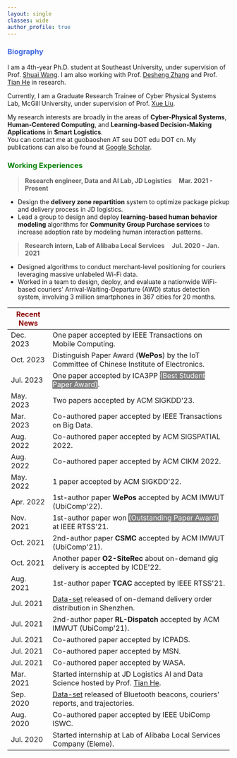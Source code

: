 ```yaml
---
layout: single
classes: wide
author_profile: true
---
```


[//]: # (<span lang="zh-cn">)

[//]: # (            <font size="5" face="Times New Roman"><b>Baoshen </b>)

[//]: # (            </font><font size="4" face="华文行楷">保申</font><b>)

[//]: # (<font size="4" face="Times New Roman">&nbsp;&nbsp;)

[//]: # (            </font><font size="4" face="Times New Roman">&nbsp;&nbsp;&nbsp;&nbsp;)

[//]: # (<br></font></b></span>)

[//]: # (**Biography**)
### <span style="color:royalBlue;font-weight:bold">Biography</span>

I am a 4th-year Ph.D. student at Southeast University, under supervision of Prof. [Shuai Wang](https://scholar.google.com/citations?user=gfDfZqAAAAAJ&hl=zh-CN). I am also working with Prof. [Desheng Zhang](https://www.cs.rutgers.edu/~dz220/) and Prof. [Tian He](https://www-users.cs.umn.edu/~tianhe/) in research. 

Currently, I am a Graduate Research Trainee of  Cyber Physical Systems Lab, McGill University, under supervision of Prof. [Xue Liu](https://www.cs.mcgill.ca/~xueliu/site/intro.html).

My research interests are broadly in the areas of **Cyber-Physical Systems**, **Human-Centered Computing**, and **Learning-based Decision-Making Applications** in **Smart Logistics**.<br>You can contact me at guobaoshen AT seu DOT edu DOT cn.
My publications can also be found at [Google Scholar](https://scholar.google.com/citations?user=og2Z6YMAAAAJ&hl=zh-CN). 

[//]: # (**Working Experiences** )
### <span style="color:green;font-weight:bold">Working Experiences</span>

> **Research engineer, Data and AI Lab, JD Logistics    &nbsp;&nbsp;&nbsp;       Mar. 2021 - Present**
 * Design the **delivery zone repartition** system to optimize package pickup and delivery process in JD logistics. 
 * Lead a group to design and deploy **learning-based human behavior modeling** algorithms for **Community Group Purchase services** to increase adoption rate by modeling human interaction patterns. 

> **Research intern,  Lab of Alibaba Local Services    &nbsp;&nbsp;&nbsp;       Jul. 2020 - Jan. 2021**
  * Designed algorithms to conduct merchant-level positioning for couriers leveraging massive unlabeled
  Wi-Fi data.
  * Worked in a team to design, deploy, and evaluate a nationwide WiFi-based couriers' Arrival-Waiting-Departure (AWD) status detection system,
  involving 3 million smartphones in 367 cities for 20 months.



| <span style="color:DarkRed;font-weight:bold">Recent News</span> |                                                                                                                                            |
|-----------------------------------------------------------------|--------------------------------------------------------------------------------------------------------------------------------------------|
| Dec. 2023                                                       | One paper accepted by IEEE Transactions on Mobile Computing.                                                                               |
| Oct. 2023                                                       | Distinguish Paper Award (**WePos**) by the IoT Committee of Chinese Institute of Electronics.                                              |
| Jul. 2023                                                       | One paper accepted by ICA3PP <span style="background-color: grey; color: white;">(Best Student Paper Award)</span>.                        |
| May. 2023                                                       | Two papers accepted by ACM SIGKDD'23.                                                                                                      |
| Mar. 2023                                                       | Co-authored paper accepted by IEEE Transactions on Big Data.                                                                               |
| Aug. 2022                                                       | Co-authored paper accepted by ACM SIGSPATIAL 2022.                                                                                         |
| Aug. 2022                                                       | Co-authored paper accepted by ACM CIKM 2022.                                                                                               |
| May. 2022                                                       | 1 paper accepted by ACM SIGKDD'22.                                                                                                         |
| Apr. 2022                                                       | 1st-author paper **WePos** accepted by ACM IMWUT (UbiComp'22).                                                                             |
| Nov. 2021                                                       | 1st-author paper won <span style="background-color: grey; color: white;">(Outstanding Paper Award)</span> at IEEE RTSS'21.                 |
| Oct. 2021                                                       | 2nd-author paper **CSMC** accepted by ACM IMWUT (UbiComp'21).                                                                              |
| Oct. 2021                                                       | Another paper **O2-SiteRec** about on-demand gig delivery is accepted by ICDE'22.                                                          |
| Aug. 2021                                                       | 1st-author paper **TCAC** accepted by IEEE RTSS'21.                                                                                        |
| Jul. 2021                                                       | [Data-set](https://tianchi.aliyun.com/dataset/dataDetail?dataId=106807) released of on-demand delivery order distribution in Shenzhen.     |
| Jul. 2021                                                       | 2nd-author paper **RL-Dispatch** accepted by ACM IMWUT (UbiComp'21).                                                                       |
| Jul. 2021                                                       | Co-authored paper accepted by ICPADS.                                                                                                      |
| Jul. 2021                                                       | Co-authored paper accepted by MSN.                                                                                                         |
| Jul. 2021                                                       | Co-authored paper accepted by WASA.                                                                                                        |
| Mar. 2021                                                       | Started internship at JD Logistics AI and Data Science hosted by Prof. [Tian He](https://www-users.cs.umn.edu/~tianhe/).                   |
| Sep. 2020                                                       | [Data-set](https://tianchi.aliyun.com/dataset/dataDetail?dataId=76359) released of Bluetooth beacons, couriers' reports, and trajectories. |
| Aug. 2020                                                       | Co-authored paper accepted by IEEE UbiComp ISWC.                                                                                           |
| Jul. 2020                                                       | Started internship at Lab of Alibaba Local Services Company (Eleme).                                                                       |


 <script type='text/javascript' id='clustrmaps' src='//cdn.clustrmaps.com/map_v2.js?cl=ffffff&w=253&t=m&d=EQYPlw5lDg15RcgG0z_hUteyGtKKwFr6VRGHCriccuo'></script>
